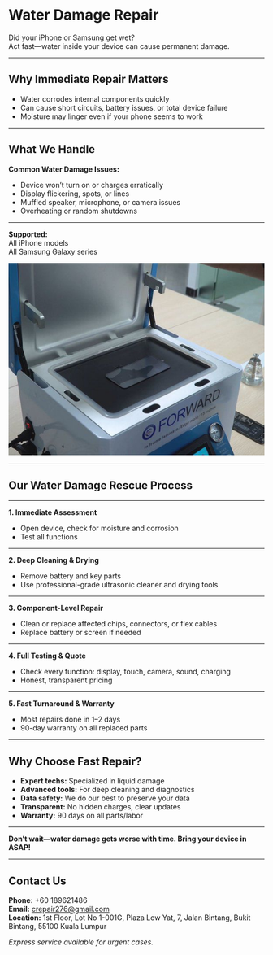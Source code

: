 # Water Damage Repair

Did your iPhone or Samsung get wet?  
Act fast—water inside your device can cause permanent damage.

---

## Why Immediate Repair Matters

- Water corrodes internal components quickly
- Can cause short circuits, battery issues, or total device failure
- Moisture may linger even if your phone seems to work

---

## What We Handle

**Common Water Damage Issues:**

- Device won’t turn on or charges erratically
- Display flickering, spots, or lines
- Muffled speaker, microphone, or camera issues
- Overheating or random shutdowns

---

**Supported:**  
All iPhone models  
All Samsung Galaxy series

![water damage repair](../../images/11.jpg)

---

## Our Water Damage Rescue Process

---

**1. Immediate Assessment**

- Open device, check for moisture and corrosion
- Test all functions

---

**2. Deep Cleaning & Drying**

- Remove battery and key parts
- Use professional-grade ultrasonic cleaner and drying tools

---

**3. Component-Level Repair**

- Clean or replace affected chips, connectors, or flex cables
- Replace battery or screen if needed

---

**4. Full Testing & Quote**

- Check every function: display, touch, camera, sound, charging
- Honest, transparent pricing

---

**5. Fast Turnaround & Warranty**

- Most repairs done in 1–2 days
- 90-day warranty on all replaced parts

---

## Why Choose Fast Repair?

- **Expert techs:** Specialized in liquid damage
- **Advanced tools:** For deep cleaning and diagnostics
- **Data safety:** We do our best to preserve your data
- **Transparent:** No hidden charges, clear updates
- **Warranty:** 90 days on all parts/labor

---

**Don’t wait—water damage gets worse with time. Bring your device in ASAP!**

---

## Contact Us

**Phone:** +60 189621486  
**Email:** crepair276@gmail.com  
**Location:** 1st Floor, Lot No 1-001G, Plaza Low Yat, 7, Jalan Bintang, Bukit Bintang, 55100 Kuala Lumpur

_Express service available for urgent cases._
